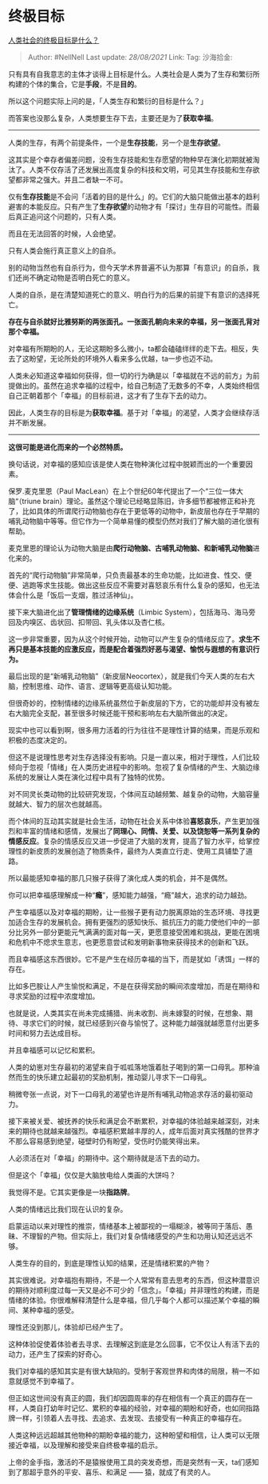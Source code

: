 # 终极目标
[人类社会的终极目标是什么？](https://www.zhihu.com/question/419458902/answer/1467615307)

> Author: #NellNell
> Last update: *28/08/2021*
> Link:
> Tag:
> 沙海拾金:

只有具有自我意志的主体才谈得上目标是什么。人类社会是人类为了生存和繁衍所构建的个体的集合，它是**手段**，不是**目的**。

所以这个问题实际上问的是，「人类生存和繁衍的目标是什么？」

而答案也没那么复杂，人类想要生存下去，主要还是为了**获取幸福**。

---

人类的生存，有两个前提条件，一个是**生存技能**，另一个是**生存欲望**。

这其实是个幸存者偏差问题，没有生存技能和生存愿望的物种早在演化初期就被淘汰了。人类不仅存活了还发展出高度复杂的科技和文明，可见其生存技能和生存欲望都非常之强大。并且二者缺一不可。

仅有**生存技能**是不会问「活着的目的是什么」的。它们的大脑只能做出基本的趋利避害的本能反应。只有产生了**生存欲望**的动物才有「探讨」生存目的可能性。而最后真正追问这个问题的，只有人类。

而且在无法回答的时候，人会绝望。

只有人类会施行真正意义上的自杀。

别的动物当然也有自杀行为，但今天学术界普遍不认为那算「有意识」的自杀，我们还尚不确定动物是否明白死亡的意义。

人类的自杀，是在清楚知道死亡的意义、明白行为的后果的前提下有意识的选择死亡。

**存在与自杀就好比雅努斯的两张面孔。一张面孔朝向未来的幸福，另一张面孔背对那个幸福。**

对幸福有所期盼的人，无论这期盼多么微小，ta都会磕磕绊绊的走下去。相反，失去了这盼望，无论所处的环境外人看来多么优越，ta一步也迈不动。

人类未必知道这幸福如何获得，但一切的行为确是以「幸福就在不远的前方」为前提做出的。虽然在追求幸福的过程中，给自己制造了无数多的不幸，人类始终相信自己正朝着那个「幸福」的目标前进，这才有了生存下去的动力。

因此，人类生存的目标是为**获取幸福**。基于对「幸福」的渴望，人类才会继续存活并不断发展。

---

**这很可能是进化而来的一个必然特质。**

换句话说，对幸福的感知应该是使人类在物种演化过程中脱颖而出的一个重要因素。

保罗.麦克里恩（Paul MacLean）在上个世纪60年代提出了一个“三位一体大脑“（triune brain）理论。虽然这个理论已经略显陈旧，许多细节都被修正和补充了，比如具体的所谓爬行动物脑也存在于更低等的动物中，新皮层也存在于早期的哺乳动物脑中等等。但它作为一个简单易懂的模型仍然对我们了解大脑的进化很有帮助。

麦克里恩的理论认为动物大脑是由**爬行动物脑、古哺乳动物脑、和新哺乳动物脑**进化来的。

首先的“爬行动物脑”非常简单，只负责最基本的生命功能，比如进食、性交、便便、逃跑等求生技能。做出这些反应不需要对喜怒哀乐有什么复杂的感知，也无法体会什么是「饭后一支烟，胜过活神仙」。

接下来大脑进化出了**管理情绪的边缘系统**（Limbic System），包括海马、海马旁回及内嗅区、齿状回、扣带回、乳头体以及杏仁核。

这一步非常重要，因为从这个时候开始，动物可以产生复杂的情绪反应了。**求生不再只是基本技能的应激反应，而是配合着强烈好恶与渴望、愉悦与遐想的有意识行为。**

最后出现的是“新哺乳动物脑”（新皮层Neocortex），就是我们今天人类的左右大脑，控制思维、动作、语言、逻辑等更高级认知功能。

但很奇妙的，控制情绪的边缘系统虽然位于新皮层的下方，它的功能却并没有被左右大脑完全支配，甚至很多时候还能干预和影响左右大脑所做出的决定。

现实中也可以看到啊，很多用力活着的行为往往不是理性计算的结果，而是乐观和积极的态度决定的。

但这不是说理性思考对生存选择没有影响。只是一直以来，相对于理性，人们比较倾向于忽视「情绪」在人类历史进程中的影响。忽视了复杂情绪的产生、大脑边缘系统的发展让人类在演化过程中具有了独特的优势。

对不同灵长类动物的比较研究发现，个体间互动越频繁、越复杂的动物，大脑容量就越大、智力的层次也就越高。

而个体间的互动其实就是社会生活，动物在社会关系中体验**喜怒哀乐**，产生更加强烈和丰富的情绪和感情，发展出了**同理心、同情、关爱、以及饶恕等一系列复杂的情感反应**。复杂的情感反应又进一步促进了大脑的发育，提高了智力水平，给掌控理性的新皮质的发展创造了物质条件，最终为人类直立行走、使用工具铺垫了道路。

所以最能感知幸福的那几只猴子获得了演化成人类的机会，并不是偶然。

你可以把幸福感理解成一种“**瘾**”，感知能力越强，“瘾”越大，追求的动力越劲。

产生幸福感以及对幸福的期盼，让一些猴子更有动力脱离原始的生态环境、寻找更加适合生存的发展机会。拥有更强烈的感知快乐、抵抗压力的能力使他们中的一部分比另外一部分更能元气满满的面对每一天，更愿意接受困难和挑战，更能在困境和危机中不熄求生意志，也更愿意尝试和发明新事物来获得技术的创新和飞跃。

而且幸福感这东西很妙。它不是产生在经历幸福的当下，而是犹如「诱饵」一样的存在。

比如多巴胺让人产生愉悦和满足，不是在获得奖励的瞬间浓度增加，而是在期待和寻求奖励的过程中浓度增加。

也就是说，人类其实在尚未完成捕猎、尚未收割、尚未嫁娶的时候，在想象、期待、寻求它们的时候，就已经感到兴奋与愉悦了。这种能力越强就越愿意付出更多时间和努力去达成目标。

并且幸福感可以记忆和累积。

人类的幼崽对生存最初的渴望来自于呱呱落地饿着肚子喝到的第一口母乳。那种油然而生的快乐建立起最初的奖励机制，推动婴儿寻求下一口母乳。

稍微夸张一点说，对下一口母乳的渴望也许是所有哺乳动物追求存活的最初驱动力。

接下来被关爱、被抚养的快乐和满足会不断累积，对幸福的体验越来越深刻，对未来的期待也就越来越强烈。幸福感积累越丰厚的人，成年后面对真实残酷的世界才不那么容易感到绝望，碰壁时仍有盼望，受伤时仍能笑得出来。

人必须活在对「幸福」的期待中。这个期待就是活下去的动力。

但是这个「幸福」仅仅是大脑放电给人类画的大饼吗？

我觉得不是。它其实更像是一块**指路牌**。

人类的情绪远比我们现在认识的复杂。

启蒙运动以来对理性的推崇，情绪基本上被鄙视的一塌糊涂，被等同于落后、愚昧、不理智的产物。但实际上，我们对复杂情绪感受的产生和功用认知还远远不够。

人类生存的目的，到底是理性认知的结果，还是情绪积累的产物？

其实很难说。对幸福抱有期待，不是一个人常常有意去思考的东西，但这种潜意识的期待对顺利度过每一天又是必不可少的「信念」。「幸福」并非理性的构建，而是情绪的体验。你很难解释清楚什么是幸福，但几乎每个人都可以描述某个幸福的瞬间、某种幸福的感受。

理性还没到那儿，体验却已经产生了。

这种体验促使着体验者去寻求、去理解这到底是怎么回事，它不仅让人有活下去的动力，还产生了探索的好奇心。

我们对幸福的感知其实是有很大缺陷的。受制于客观世界和肉体的局限，稍一不如意就感觉不到幸福了。

但正如这世间没有真正的圆，我们却因圆周率的存在相信有一个真正的圆存在一样，人类自打幼年时记忆、累积的幸福的经验，对幸福的期盼和好奇，也如同指路牌一样，引领着人去寻找、去追求、去发现、去接受有一种真正的幸福存在。

人类这种远远超越其他物种的期盼幸福的能力，这种盼望和相信，让人类可以无限接近幸福，以及理解和接受来自终极幸福的启示。

上帝的金手指，激活的不是猿猴使用工具的突发奇想，而是突然有一天，ta们感知到了那超乎意外的平安、喜乐、和满足 —— 猿，就成了有灵的人。
